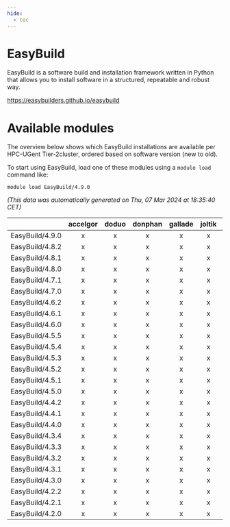 ```yaml
---
hide:
  - toc
---
```


EasyBuild
=========


EasyBuild is a software build and installation framework written in Python that allows you to install software in a structured, repeatable and robust way.

https://easybuilders.github.io/easybuild
# Available modules


The overview below shows which EasyBuild installations are available per HPC-UGent Tier-2cluster, ordered based on software version (new to old).

To start using EasyBuild, load one of these modules using a `module load` command like:

```shell
module load EasyBuild/4.9.0
```

*(This data was automatically generated on Thu, 07 Mar 2024 at 18:35:40 CET)*  

| |accelgor|doduo|donphan|gallade|joltik|skitty|
| :---: | :---: | :---: | :---: | :---: | :---: | :---: |
|EasyBuild/4.9.0|x|x|x|x|x|x|
|EasyBuild/4.8.2|x|x|x|x|x|x|
|EasyBuild/4.8.1|x|x|x|x|x|x|
|EasyBuild/4.8.0|x|x|x|x|x|x|
|EasyBuild/4.7.1|x|x|x|x|x|x|
|EasyBuild/4.7.0|x|x|x|x|x|x|
|EasyBuild/4.6.2|x|x|x|x|x|x|
|EasyBuild/4.6.1|x|x|x|x|x|x|
|EasyBuild/4.6.0|x|x|x|x|x|x|
|EasyBuild/4.5.5|x|x|x|x|x|x|
|EasyBuild/4.5.4|x|x|x|x|x|x|
|EasyBuild/4.5.3|x|x|x|x|x|x|
|EasyBuild/4.5.2|x|x|x|x|x|x|
|EasyBuild/4.5.1|x|x|x|x|x|x|
|EasyBuild/4.5.0|x|x|x|x|x|x|
|EasyBuild/4.4.2|x|x|x|x|x|x|
|EasyBuild/4.4.1|x|x|x|x|x|x|
|EasyBuild/4.4.0|x|x|x|x|x|x|
|EasyBuild/4.3.4|x|x|x|x|x|x|
|EasyBuild/4.3.3|x|x|x|x|x|x|
|EasyBuild/4.3.2|x|x|x|x|x|x|
|EasyBuild/4.3.1|x|x|x|x|x|x|
|EasyBuild/4.3.0|x|x|x|x|x|x|
|EasyBuild/4.2.2|x|x|x|x|x|x|
|EasyBuild/4.2.1|x|x|x|x|x|x|
|EasyBuild/4.2.0|x|x|x|x|x|x|
